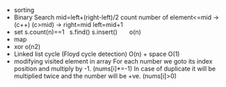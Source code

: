 - sorting
- Binary Search
mid=left+(right-left)/2
count number of  element<=mid  -> (c++)
(c>mid) -> right=mid
left=mid+1
- set  s.count(n)==1   s.find()  s.insert()       o(n)
- map
- xor o(n2)
- Linked list cycle (Floyd cycle detection)  O(n) + space O(1)
- modifying visited element in array
For each number we goto its index position and multiply by -1. (nums[i]*=-1)
In case of duplicate it will be multiplied twice and the number will be +ve. (nums[i]>0)